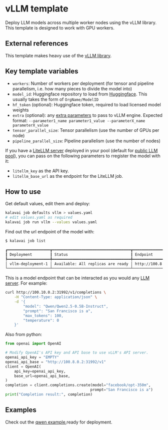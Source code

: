 # vLLM template

Deploy LLM models across multiple worker nodes using the vLLM library. This template is designed to work with GPU workers.

## External references

This template makes heavy use of the [vLLM library](https://docs.vllm.ai/en/latest/index.html).

## Key template variables

- `workers`: Number of workers per deployment (for tensor and pipeline parallelism, i.e. how many pieces to divide the model into)
- `model_id`: Huggingface repository to load from [Huggingface](https://huggingface.co/models). This usually takes the form of `OrgName/ModelID`
- `hf_token` (optional): Huggingface token, required to load licensed model weights
- `extra` (optional): any [extra parameters](https://docs.vllm.ai/en/latest/serving/openai_compatible_server.html#cli-reference) to pass to vLLM engine. Expected format: `--parameter1_name parameter1_value --parameterX_name parameterX_value`
- `tensor_parallel_size`: Tensor parallelism (use the number of GPUs per node)
- `pipeline_parallel_size`: Pipeline parallelism (use the number of nodes)

If you have a [LiteLLM server](https://github.com/kalavai-net/kalavai-client/tree/main/templates/litellm) deployed in your pool (default for [public LLM pool](https://kalavai-net.github.io/kalavai-client/public_llm_pool/)), you can pass on the following parameters to rregister the model with it:

- `litellm_key` as the API key.
- `litellm_base_url` as the endpoint for the LiteLLM job.


## How to use

Get default values, edit them and deploy:
```bash
kalavai job defaults vllm > values.yaml
# edit values.yaml as required
kalavai job run vllm --values values.yaml
```

Find out the url endpoint of the model with:

```bash
$ kalavai job list 

┏━━━━━━━━━━━━━━━━━━━┳━━━━━━━━━━━━━━━━━━━━━━━━━━━━━━━━━━━┳━━━━━━━━━━━━━━━━━━━━━━━━┓
┃ Deployment        ┃ Status                            ┃ Endpoint               ┃
┡━━━━━━━━━━━━━━━━━━━╇━━━━━━━━━━━━━━━━━━━━━━━━━━━━━━━━━━━╇━━━━━━━━━━━━━━━━━━━━━━━━┩
│ vllm-deployment-1 │ Available: All replicas are ready │ http://100.8.0.2:31992 │
└───────────────────┴───────────────────────────────────┴────────────────────────┘
```

This is a model endpoint that can be interacted as you would any [LLM server](https://docs.vllm.ai/en/latest/getting_started/quickstart.html#using-openai-completions-api-with-vllm). For example:
```bash
curl http://100.10.0.2:31992/v1/completions \
    -H "Content-Type: application/json" \
    -d '{
        "model": "Qwen/Qwen2.5-0.5B-Instruct",
        "prompt": "San Francisco is a",
        "max_tokens": 100,
        "temperature": 0
    }'
```

Also from python:
```python
from openai import OpenAI

# Modify OpenAI's API key and API base to use vLLM's API server.
openai_api_key = "EMPTY"
openai_api_base = "http://100.8.0.2:31992/v1"
client = OpenAI(
    api_key=openai_api_key,
    base_url=openai_api_base,
)
completion = client.completions.create(model="facebook/opt-350m",
                                      prompt="San Francisco is a")
print("Completion result:", completion)
```

## Examples

Check out the [qwen example](examples/qwen2.5-0.5B.yaml),ready for deployment.
